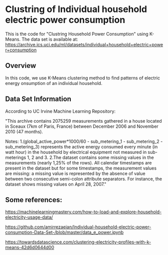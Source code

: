 # Clustring of Individual household electric power consumption

This is the code for "Clustring Household Power Consumption" using K-Means. The data set is available at: https://archive.ics.uci.edu/ml/datasets/individual+household+electric+power+consumption

## Overview

In this code, we use K-Means clustering method to find patterns of electric energy onsumption of an individual household.

## Data Set Information

According to UC Irvine Machine Learning Repository:

"This archive contains 2075259 measurements gathered in a house located in Sceaux (7km of Paris, France) between December 2006 and November 2010 (47 months). 

Notes:
1.(global_active_power*1000/60 - sub_metering_1 - sub_metering_2 - sub_metering_3) represents the active energy consumed every minute (in watt hour) in the household by electrical equipment not measured in sub-meterings 1, 2 and 3. 
2.The dataset contains some missing values in the measurements (nearly 1,25% of the rows). All calendar timestamps are present in the dataset but for some timestamps, the measurement values are missing: a missing value is represented by the absence of value between two consecutive semi-colon attribute separators. For instance, the dataset shows missing values on April 28, 2007."

## Some references:

https://machinelearningmastery.com/how-to-load-and-explore-household-electricity-usage-data/

https://github.com/amirrezaeian/Individual-household-electric-power-consumption-Data-Set-/blob/master/data_e_power.ipynb

https://towardsdatascience.com/clustering-electricity-profiles-with-k-means-42d6d0644d00
